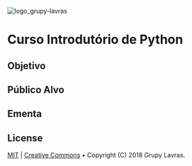<!--
Teste com outras imagens!
![python logo](https://www.python.org/static/community_logos/python-logo-generic.svg)
![python_logo](https://www.python.org/static/community_logos/python-powered-w.svg)
-->


![logo_grupy-lavras](https://raw.githubusercontent.com/grupy-lavras/grupy-lavras-logo/master/capa.jpg)


# Curso Introdutório de Python

## Objetivo

## Público Alvo

## Ementa



## License
[MIT](https://opensource.org/licenses/MIT) | [Creative Commons](https://creativecommons.org/licenses/by-nc-sa/4.0/) &bullet; Copyright (C) 2018 Grupy Lavras.

